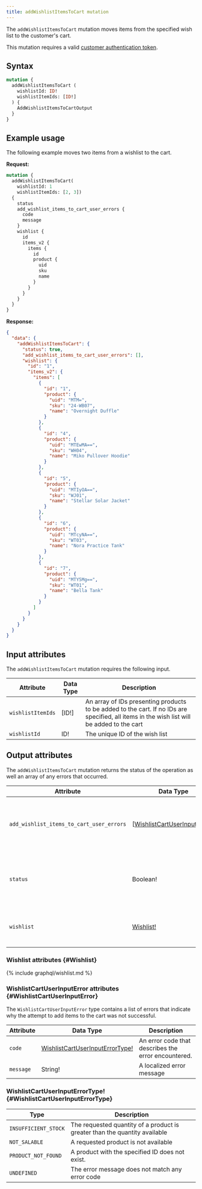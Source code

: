 ```yaml
---
title: addWishlistItemsToCart mutation
---
```

The `addWishlistItemsToCart` mutation moves items from the specified wish list to the customer's cart.

This mutation requires a valid [customer authentication token]({{page.baseurl}}/graphql/mutations/generate-customer-token.html).

## Syntax

```graphql
mutation {
  addWishlistItemsToCart (
    wishlistId: ID!
    wishlistItemIds: [ID!]
  ) {
    AddWishlistItemsToCartOutput
  }
}
```

## Example usage

The following example moves two items from a wishlist to the cart.

**Request:**

```graphql
mutation {
  addWishlistItemsToCart(
    wishlistId: 1
    wishlistItemIds: [2, 3])
  {
    status
    add_wishlist_items_to_cart_user_errors {
      code
      message
    }
    wishlist {
      id
      items_v2 {
        items {
          id
          product {
            uid
            sku
            name
          }
        }
      }
    }
  }
}
```

**Response:**

``` json
{
  "data": {
    "addWishlistItemsToCart": {
      "status": true,
      "add_wishlist_items_to_cart_user_errors": [],
      "wishlist": {
        "id": "1",
        "items_v2": {
          "items": [
            {
              "id": "1",
              "product": {
                "uid": "MTM=",
                "sku": "24-WB07",
                "name": "Overnight Duffle"
              }
            },
            {
              "id": "4",
              "product": {
                "uid": "MTEwMA==",
                "sku": "WH04",
                "name": "Miko Pullover Hoodie"
              }
            },
            {
              "id": "5",
              "product": {
                "uid": "MTIyOA==",
                "sku": "WJ01",
                "name": "Stellar Solar Jacket"
              }
            },
            {
              "id": "6",
              "product": {
                "uid": "MTcyNA==",
                "sku": "WT03",
                "name": "Nora Practice Tank"
              }
            },
            {
              "id": "7",
              "product": {
                "uid": "MTY5Mg==",
                "sku": "WT01",
                "name": "Bella Tank"
              }
            }
          ]
        }
      }
    }
  }
}
```

## Input attributes

The `addWishlistItemsToCart` mutation requires the following input.

Attribute |  Data Type | Description
--- | --- | ---
`wishlistItemIds`| [ID!] | An array of IDs presenting products to be added to the cart. If no IDs are specified, all items in the wish list will be added to the cart
`wishlistId`| ID! | The unique ID of the wish list

## Output attributes

The `addWishlistItemsToCart` mutation returns the status of the operation as well an array of any errors that occurred.

Attribute |  Data Type | Description
--- | --- | ---
`add_wishlist_items_to_cart_user_errors` | [[WishlistCartUserInputError!](#WishlistCartUserInputError)] | Indicates why the attempt to add items to the wish list was not successful
`status` | Boolean! | Indicates whether the attempt to add items to the cart was successful
`wishlist` | [Wishlist!](#Wishlist) | The wish list after moving items to the cart

### Wishlist attributes {#Wishlist}

{% include graphql/wishlist.md %}

### WishlistCartUserInputError attributes {#WishlistCartUserInputError}

The `WishlistCartUserInputError` type contains a list of errors that indicate why the attempt to add items to the cart was not successful.

Attribute |  Data Type | Description
--- | --- | ---
`code` | [WishlistCartUserInputErrorType!](#WishlistCartUserInputErrorType) | An error code that describes the error encountered.
`message` | String! | A localized error message

### WishlistCartUserInputErrorType! {#WishlistCartUserInputErrorType}

Type | Description
--- | ---
`INSUFFICIENT_STOCK` | The requested quantity of a product is greater than the quantity available
`NOT_SALABLE` | A requested product is not available
`PRODUCT_NOT_FOUND` | A product with the specified ID does not exist.
`UNDEFINED` | The error message does not match any error code
